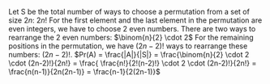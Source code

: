 Let S be the total number of ways to choose a permutation from a set of size $2n$: $2n!$
For the first element and the last element in the permutation are even integers, we have to choose 2 even numbers. There are two ways to rearrange the 2 even numbers: $\binom{n}{2} \cdot 2$
For the remaining positions in the permutation, we have $(2n-2)!$ ways to rearrange these numbers: $(2n-2)!$.
$Pr(A) = \frac{|A|}{|S|} = \frac{\binom{n}{2} \cdot 2 \cdot (2n-2)!}{2n!} = \frac{ \frac{n!}{2!(n-2)!} \cdot 2 \cdot (2n-2)!}{2n!} = \frac{n(n-1)}{2n(2n-1)} = \frac{n-1}{2(2n-1)}$
